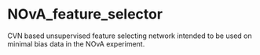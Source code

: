 # NOvA_feature_selector
 CVN based unsupervised feature selecting network intended to be used on minimal bias data in the NOvA experiment.
